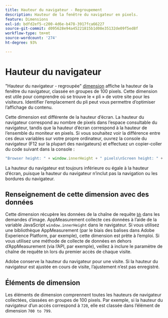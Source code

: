 ```yaml
---
title: Hauteur du navigateur - Regroupement
description: Hauteur de la fenêtre du navigateur en pixels.
feature: Dimensions
exl-id: bdfd2ef5-c200-4d6e-b478-3917fca66227
source-git-commit: d095628e94a45221815b1d08e35132de09f5ed8f
workflow-type: tm+mt
source-wordcount: '274'
ht-degree: 93%

---
```


# Hauteur du navigateur

&quot;Hauteur du navigateur - regroupée&quot; [dimension](overview.md) affiche la hauteur de la fenêtre du navigateur, classée en groupes de 100 pixels. Cette dimension est utile pour comprendre où se trouve le « pli » de votre site pour les visiteurs. Identifier l’emplacement du pli peut vous permettre d’optimiser l’affichage du contenu.

Cette dimension est différente de la hauteur d’écran. La hauteur du navigateur correspond au nombre de pixels dans l’espace consultable du navigateur, tandis que la hauteur d’écran correspond à la hauteur de l’ensemble du moniteur en pixels. Si vous souhaitez voir la différence entre ces deux variables sur votre propre ordinateur, ouvrez la console du navigateur (F12 sur la plupart des navigateurs) et effectuez un copier-coller du code suivant dans la console :

```javascript
"Browser height: " + window.innerHeight + " pixels\nScreen height: " + screen.height + " pixels";
```

La hauteur du navigateur est toujours inférieure ou égale à la hauteur d’écran, puisque la hauteur du navigateur n’inclut pas la navigation ou les bordures du navigateur.

## Renseignement de cette dimension avec des données

Cette dimension récupère les données de la chaîne de requête [`bh`](/help/implement/validate/query-parameters.md) dans les demandes d’image. AppMeasurement collecte ces données à l’aide de la variable JavaScript `window.innerHeight` dans le navigateur. Si vous utilisez une bibliothèque AppMeasurement (par le biais des balises dans Adobe Experience Platform, par exemple), cette dimension est prête à l’emploi. Si vous utilisez une méthode de collecte de données en dehors d’AppMeasurement (via l’API, par exemple), veillez à inclure le paramètre de chaîne de requête `bh` lors du premier accès de chaque visite.

Adobe conserve la hauteur du navigateur pour une visite. Si la hauteur du navigateur est ajustée en cours de visite, l’ajustement n’est pas enregistré.

## Éléments de dimension

Les éléments de dimension comprennent toutes les hauteurs de navigateur collectées, classées en groupes de 100 pixels. Par exemple, si la hauteur du navigateur d’un accès correspond à `720`, elle est classée dans l’élément de dimension `700 to 799`.
